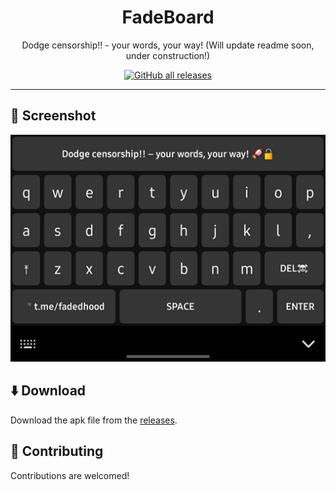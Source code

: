 <div align="center">

# FadeBoard
Dodge censorship!! - your words, your way! 
(Will update readme soon, under construction!)

[![GitHub all releases](https://img.shields.io/github/downloads/anonfaded/fadeboard/total?label=Downloads&logo=github)](https://github.com/anonfaded/fadeboard/releases/)

</div>

---

## 📱 Screenshot
<img src="/images/1.jpg" style=" border-radius=10px; " >

## ⬇️ Download

Download the apk file from the [releases](https://github.com/anonfaded/fadeboard/releases/tag/v2.0).


## 🤝 Contributing

Contributions are welcomed!
